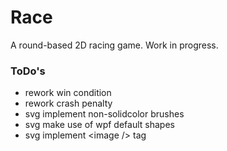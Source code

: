 # Race
A round-based 2D racing game.
Work in progress.

### ToDo's
* rework win condition
* rework crash penalty
* svg implement non-solidcolor brushes
* svg make use of wpf default shapes
* svg implement \<image /\> tag